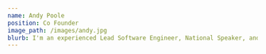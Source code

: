 ```yaml
---
name: Andy Poole
position: Co Founder
image_path: /images/andy.jpg
blurb: I'm an experienced Lead Software Engineer, National Speaker, and have worked in several sectors such as Defence and Finance. My forte is C#, dotNetCore, webAPI, microservices, Event Sourcing, distributed systems. I love solving problems, design and architecture, communicating ideas and the incredible creativity of software engineering. I also enjoy supporting and mentoring team members and building great team culture.
---
```

